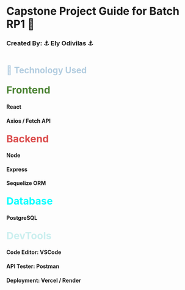 # Capstone Project Guide for Batch RP1 🚀

### Created By: ⚓ Ely Odivilas ⚓

<br>

<span style="color:#b3cde0; font-weight:bold; font-size:1.6em;">🤖 Technology Used </span>

### <span style="color:#4b8333; font-weight:bold; font-size:1.6em;">Frontend</span>

#### React

#### Axios / Fetch API

### <span style="color:#db4c4c; font-weight:bold; font-size:1.6em;">Backend</span>

#### Node

#### Express

#### Sequelize ORM

### <span style="color:#00FFFF; font-weight:bold; font-size:1.6em;">Database</span>

#### PostgreSQL

### <span style="color:#cbefef; font-weight:bold; font-size:1.6em;">DevTools</span>

#### Code Editor: VSCode

#### API Tester: Postman

#### Deployment: Vercel / Render
